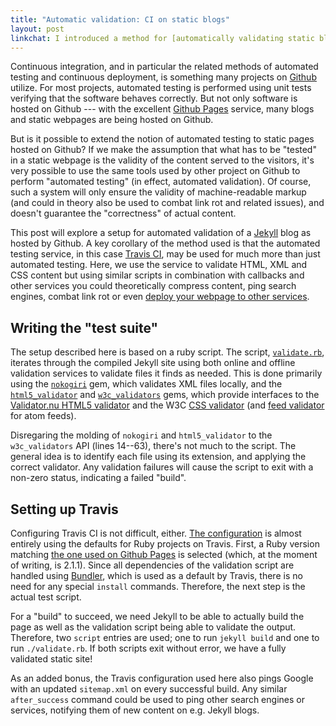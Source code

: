 ```yaml
---
title: "Automatic validation: CI on static blogs"
layout: post
linkchat: I introduced a method for [automatically validating static blogs](<self>) using Travis CI.
---
```


Continuous integration, and in particular the related methods of automated testing and continuous deployment, is something many projects on [Github][gh] utilize. For most projects, automated testing is performed using unit tests verifying that the software behaves correctly. But not only software is hosted on Github --- with the excellent [Github Pages][gh-pages] service, many blogs and static webpages are being hosted on Github.

But is it possible to extend the notion of automated testing to static pages hosted on Github? If we make the assumption that what has to be "tested" in a static webpage is the validity of the content served to the visitors, it's very possible to use the same tools used by other project on Github to perform "automated testing" (in effect, automated validation). Of course, such a system will only ensure the validity of machine-readable markup (and could in theory also be used to combat link rot and related issues), and doesn't guarantee the "correctness" of actual content.

This post will explore a setup for automated validation of a [Jekyll][jekyll] blog as hosted by Github. A key corollary of the method used is that the automated testing service, in this case [Travis CI][travis], may be used for much more than just automated testing. Here, we use the service to validate HTML, XML and CSS content but using similar scripts in combination with callbacks and other services you could theoretically compress content, ping search engines, combat link rot or even [deploy your webpage to other services][travis-to-heroku].

## Writing the "test suite"

The setup described here is based on a ruby script. The script, [`validate.rb`][validate.rb], iterates through the compiled Jekyll site using both online and offline validation services to validate files it finds as needed. This is done primarily using the [`nokogiri`][nokogiri] gem, which validates XML files locally, and the [`html5_validator`][html5_validator] and [`w3c_validators`][w3c_validators] gems, which provide interfaces to the [Validator.nu HTML5 validator][validator.nu] and the W3C [CSS validator][w3c-css] (and [feed validator][w3c-feed] for atom feeds).

Disregaring the molding of `nokogiri` and `html5_validator` to the `w3c_validators` API (lines 14--63), there's not much to the script. The general idea is to identify each file using its extension, and applying the correct validator. Any validation failures will cause the script to exit with a non-zero status, indicating a failed "build".

## Setting up Travis

Configuring Travis CI is not difficult, either. [The configuration][.travis.yml] is almost entirely using the defaults for Ruby projects on Travis. First, a Ruby version matching [the one used on Github Pages][gh-versions] is selected (which, at the moment of writing, is 2.1.1). Since all dependencies of the validation script are handled using [Bundler][bundler], which is used as a default by Travis, there is no need for any special `install` commands.
Therefore, the next step is the actual test script.

For a "build" to succeed, we need Jekyll to be able to actually build the page as well as the validation script being able to validate the output. Therefore, two `script` entries are used; one to run `jekyll build` and one to run `./validate.rb`. If both scripts exit without error, we have a fully validated static site!

As an added bonus, the Travis configuration used here also pings Google with an updated `sitemap.xml` on every successful build. Any similar `after_success` command could be used to ping other search engines or services, notifying them of new content on e.g. Jekyll blogs.

[travis]: https://travis-ci.org
[gh]: https://github.com
[gh-pages]: https://pages.github.com
[bundler]: http://bundler.io
[jekyll]: http://jekyllrb.com
[validator.nu]: http://validator.nu
[w3c-css]: http://jigsaw.w3.org/css-validator/
[w3c-feed]: http://validator.w3.org/feed/
[nokogiri]: http://nokogiri.org
[html5_validator]: https://github.com/damian/html5_validator
[w3c_validators]: https://github.com/alexdunae/w3c_validators

[travis-to-heroku]: https://coderwall.com/p/st0hcq
[gh-versions]: https://pages.github.com/versions/

[validate.rb]: https://github.com/urdh/urdh.github.com/blob/cf73a78f40a5cbcec127b185894415354c082001/validate.rb
[.travis.yml]: https://github.com/urdh/urdh.github.com/blob/1c3442c775ae4c9e3fd3778e57080089daa9ff67/.travis.yml
